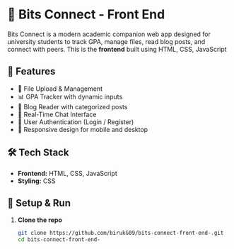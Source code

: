 # 📘 Bits Connect - Front End

Bits Connect is a modern academic companion web app designed for university students to track GPA, manage files, read blog posts, and connect with peers. This is the **frontend** built using HTML, CSS, JavaScript

## 🚀 Features

- 📁 File Upload & Management  
- 📊 GPA Tracker with dynamic inputs  
- 📝 Blog Reader with categorized posts  
- 💬 Real-Time Chat Interface  
- 🔐 User Authentication (Login / Register)  
- 📱 Responsive design for mobile and desktop  

## 🛠️ Tech Stack

- **Frontend:** HTML, CSS, JavaScript 
- **Styling:** CSS  
  

## 🔧 Setup & Run

1. **Clone the repo**
   ```bash
   git clone https://github.com/birukG09/bits-connect-front-end-.git
   cd bits-connect-front-end-
